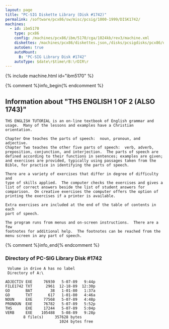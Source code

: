 ```yaml
---
layout: page
title: "PC-SIG Diskette Library (Disk #1742)"
permalink: /software/pcx86/sw/misc/pcsig/1000-1999/DISK1742/
machines:
  - id: ibm5170
    type: pcx86
    config: /machines/pcx86/ibm/5170/cga/1024kb/rev3/machine.xml
    diskettes: /machines/pcx86/diskettes.json,/disks/pcsigdisks/pcx86/diskettes.json
    autoGen: true
    autoMount:
      B: "PC-SIG Library Disk #1742"
    autoType: $date\r$time\rB:\rDIR\r
---
```


{% include machine.html id="ibm5170" %}

{% comment %}info_begin{% endcomment %}

## Information about "THS ENGLISH  1 OF 2 (ALSO 1743)"

    THS ENGLISH TUTORIAL is an on-line textbook of English grammar and
    usage.  Many of the lessons and examples have a Christian
    orientation.
    
    Chapter One teaches the parts of speech:  noun, pronoun, and adjective.
    Chapter Two teaches the other five parts of speech:  verb, adverb,
    preposition, conjunction, and interjection.  The parts of speech are
    defined according to their functions in sentences; examples are given;
    and exercises are provided, typically using passages taken from the
    Bible, for practice in identifying the parts of speech.
    
    There are a variety of exercises that differ in degree of difficulty and
    type of skills applied.  The computer checks the exercises and gives a
    list of correct answers beside the list of student answers for
    comparison.  On creative exercises the computer offers the option of
    printing the exercises if a printer is available.
    
    Extra exercises are included at the end of the table of contents in each
    part of speech.
    
    The program runs from menus and on-screen instructions.  There are a few
    footnotes for additional help.  The footnotes can be reached from the
    menu screen in any part of speech.
{% comment %}info_end{% endcomment %}


### Directory of PC-SIG Library Disk #1742

     Volume in drive A has no label
     Directory of A:\

    ADJECTIV EXE     76930   5-07-89   9:44p
    FILE1742 TXT      2961  12-18-89  12:30p
    GO       BAT        38   1-01-80   1:37a
    GO       TXT       617   1-01-80   4:46a
    NOUN     EXE     77568   5-07-89   4:48p
    PRONOUN  EXE     76782   5-07-89   5:52p
    THS      EXE     17244   5-07-89   5:04p
    VERB     EXE    105488   5-08-89   9:28p
            8 file(s)     357628 bytes
                            1024 bytes free
